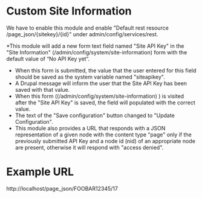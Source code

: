 # Custom Site Information

We have to enable this module and enable "Default rest resource 	/page_json/{sitekey}/{id}" under admin/config/services/rest.


*This module will add a new form text field named "Site API Key" in the "Site Information" (/admin/config/system/site-information) form with the default value of “No API Key yet”.
* When this form is submitted, the value that the user entered for this field should be saved as the system variable named "siteapikey".
* A Drupal message will inform the user that the Site API Key has been saved with that value.
* When this form ((/admin/config/system/site-information) ) is visited after the "Site API Key" is saved, the field will populated with the correct value.
* The text of the "Save configuration" button changed to "Update Configuration".
* This module also provides a URL that responds with a JSON representation of a given node with the content type "page" only if the previously submitted API Key and a node id (nid) of an appropriate node are present, otherwise it will respond with "access denied".

# Example URL

http://localhost/page_json/FOOBAR12345/17
